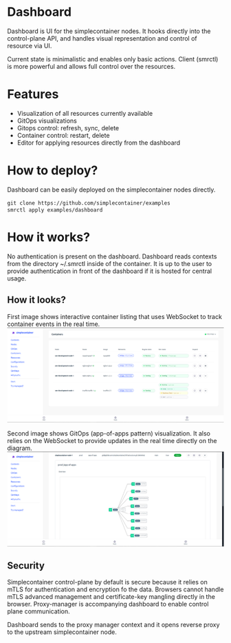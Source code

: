 # Dashboard
Dashboard is UI for the simplecontainer nodes. It hooks directly into the control-plane API, and handles 
visual representation and control of resource via UI.

Current state is minimalistic and enables only basic actions. Client (smrctl) is more powerful and allows full control
over the resources.

# Features
- Visualization of all resources currently available 
- GitOps visualizations 
- Gitops control: refresh, sync, delete
- Container control: restart, delete
- Editor for applying resources directly from the dashboard

# How to deploy?
Dashboard can be easily deployed on the simplecontainer nodes directly.
```cgo
git clone https://github.com/simplecontainer/examples
smrctl apply examples/dashboard
```

# How it works?
No authentication is present on the dashboard. Dashboard reads contexts from the directory ~/.smrctl inside of the container.
It is up to the user to provide authentication in front of the dashboard if it is hosted for central usage.

## How it looks?
First image shows interactive container listing that uses WebSocket to track container events in the real time.
![Simplecontainer Containers](.github/resources/dashboard-containers.png)

Second image shows GitOps (app-of-apps pattern) visualization. It also relies on the WebSocket to provide updates 
in the real time directly on the diagram.
![Simplecontainer Containers](.github/resources/dashboard-gitops.png)

## Security
Simplecontainer control-plane by default is secure because it relies on  mTLS for authentication and encryption fo the data.
Browsers cannot handle mTLS advanced management and certificate-key mangling directly in the browser. Proxy-manager is accompanying dashboard to enable control plane communication.

Dashboard sends to the proxy manager context and it opens reverse proxy to the upstream simplecontainer node.